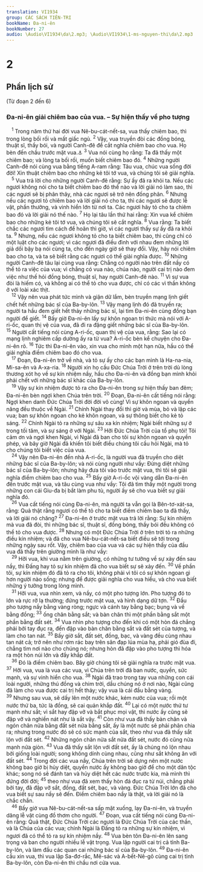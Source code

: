 ```yaml
---
translation: VI1934
group: CÁC SÁCH TIÊN-TRI
bookName: Đa-ni-ên 
bookNumber: 27
audio: \Audio\VI1934\da\2.mp3; \Audio\VI1934\1-ms-nguyen-thi\da\2.mp3
---
```


<div class="title"><h1>2</h1><h2>Phần lịch sử</h2><p>(Từ đoạn 2 đến 6)</p><h3>Đa-ni-ên giải chiêm bao của vua. – Sự hiện thấy về pho tượng</h3></div>
<span class="verse da_2_1"> <sup>1</sup> Trong năm thứ hai đời vua Nê-bu-cát-nết-sa, vua thấy chiêm bao, thì trong lòng bối rối và mất giấc ngủ. </span>
<span class="verse da_2_2"><sup>2</sup> Vậy, vua truyền đòi các đồng bóng, thuật sĩ, thầy bói, và người Canh-đê để cắt nghĩa chiêm bao cho vua. Họ bèn đến chầu trước mặt vua.<a data-toggle="tooltip" data-placement="bottom" title="Sa 41:8">⚓</a></span>
<span class="verse da_2_3"><sup>3</sup> Vua nói cùng họ rằng: Ta đã thấy một chiêm bao; và lòng ta bối rối, muốn biết chiêm bao đó. </span>
<span class="verse da_2_4"><sup>4</sup> Những người Canh-đê nói cùng vua bằng tiếng A-ram rằng: Tâu vua, chúc vua sống đời đời! Xin thuật chiêm bao cho những kẻ tôi tớ vua, và chúng tôi sẽ giải nghĩa. <br/></span>
<span class="verse da_2_5"> <sup>5</sup> Vua trả lời cho những người Canh-đê rằng: Sự ấy đã ra khỏi ta. Nếu các ngươi không nói cho ta biết chiêm bao đó thể nào và lời giải nó làm sao, thì các ngươi sẽ bị phân thây, nhà các ngươi sẽ trở nên đống phân. </span>
<span class="verse da_2_6"><sup>6</sup> Nhưng nếu các ngươi tỏ chiêm bao và lời giải nó cho ta, thì các ngươi sẽ được lễ vật, phần thưởng, và vinh hiển lớn từ nơi ta. Các ngươi hãy tỏ cho ta chiêm bao đó và lời giải nó thế nào. </span>
<span class="verse da_2_7"><sup>7</sup> Họ lại tâu lần thứ hai rằng: Xin vua kể chiêm bao cho những kẻ tôi tớ vua, và chúng tôi sẽ cắt nghĩa. </span>
<span class="verse da_2_8"><sup>8</sup> Vua rằng: Ta biết chắc các ngươi tìm cách để hoãn thì giờ, vì các ngươi thấy sự ấy đã ra khỏi ta. </span>
<span class="verse da_2_9"><sup>9</sup> Nhưng, nếu các ngươi không tỏ cho ta biết chiêm bao, thì cũng chỉ có một luật cho các ngươi; vì các ngươi đã điều đình với nhau đem những lời giả dối bậy bạ nói cùng ta, cho đến ngày giờ sẽ thay đổi. Vậy, hãy nói chiêm bao cho ta, và ta sẽ biết rằng các ngươi có thể giải nghĩa được. </span>
<span class="verse da_2_10"><sup>10</sup> Những người Canh-đê tâu lại cùng vua rằng: Chẳng có người nào trên đất nầy có thể tỏ ra việc của vua; vì chẳng có vua nào, chúa nào, người cai trị nào đem việc như thế hỏi đồng bóng, thuật sĩ, hay người Canh-đê nào. </span>
<span class="verse da_2_11"><sup>11</sup> Vì sự vua đòi là hiếm có, và không ai có thể tỏ cho vua được, chỉ có các vì thần không ở với loài xác thịt. <br/></span>
<span class="verse da_2_12"> <sup>12</sup> Vậy nên vua phát tức mình và giận dữ lắm, bèn truyền mạng lịnh giết chết hết những bác sĩ của Ba-by-lôn. </span>
<span class="verse da_2_13"><sup>13</sup> Vậy mạng lịnh đó đã truyền ra; người ta hầu đem giết hết thảy những bác sĩ, lại tìm Đa-ni-ên cùng đồng bạn người để giết. </span>
<span class="verse da_2_14"><sup>14</sup> Bấy giờ Đa-ni-ên lấy sự khôn ngoan tri thức mà nói với A-ri-ốc, quan thị vệ của vua, đã đi ra đặng giết những bác sĩ của Ba-by-lôn. </span>
<span class="verse da_2_15"><sup>15</sup> Người cất tiếng nói cùng A-ri-ốc, quan thị vệ của vua, rằng: Sao lại có mạng lịnh nghiêm cấp dường ấy ra từ vua? A-ri-ốc bèn kể chuyện cho Đa-ni-ên rõ. </span>
<span class="verse da_2_16"><sup>16</sup> Tức thì Đa-ni-ên vào, xin vua cho mình một hạn nữa, hầu có thể giải nghĩa điềm chiêm bao đó cho vua. <br/></span>
<span class="verse da_2_17"> <sup>17</sup> Đoạn, Đa-ni-ên trở về nhà, và tỏ sự ấy cho các bạn mình là Ha-na-nia, Mi-sa-ên và A-xa-ria. </span>
<span class="verse da_2_18"><sup>18</sup> Người xin họ cầu Đức Chúa Trời ở trên trời dủ lòng thương xót họ về sự kín nhiệm nầy, hầu cho Đa-ni-ên và đồng bạn mình khỏi phải chết với những bác sĩ khác của Ba-by-lôn. <br/></span>
<span class="verse da_2_19"> <sup>19</sup> Vậy sự kín nhiệm được tỏ ra cho Đa-ni-ên trong sự hiện thấy ban đêm; Đa-ni-ên bèn ngợi khen Chúa trên trời. </span>
<span class="verse da_2_20"><sup>20</sup> Đoạn, Đa-ni-ên cất tiếng nói rằng: Ngợi khen danh Đức Chúa Trời đời đời vô cùng! Vì sự khôn ngoan và quyền năng đều thuộc về Ngài. </span>
<span class="verse da_2_21"><sup>21</sup> Chính Ngài thay đổi thì giờ và mùa, bỏ và lập các vua; ban sự khôn ngoan cho kẻ khôn ngoan, và sự thông biết cho kẻ tỏ sáng. </span>
<span class="verse da_2_22"><sup>22</sup> Chính Ngài tỏ ra những sự sâu xa kín nhiệm; Ngài biết những sự ở trong tối tăm, và sự sáng ở với Ngài. </span>
<span class="verse da_2_23"><sup>23</sup> Hỡi Đức Chúa Trời của tổ phụ tôi! Tôi cảm ơn và ngợi khen Ngài, vì Ngài đã ban cho tôi sự khôn ngoan và quyền phép, và bây giờ Ngài đã khiến tôi biết điều chúng tôi cầu hỏi Ngài, mà tỏ cho chúng tôi biết việc của vua. <br/></span>
<span class="verse da_2_24"> <sup>24</sup> Vậy nên Đa-ni-ên đến nhà A-ri-ốc, là người vua đã truyền cho diệt những bác sĩ của Ba-by-lôn; và nói cùng người như vầy: Đừng diệt những bác sĩ của Ba-by-lôn; nhưng hãy đưa tôi vào trước mặt vua, thì tôi sẽ giải nghĩa điềm chiêm bao cho vua. </span>
<span class="verse da_2_25"><sup>25</sup> Bấy giờ A-ri-ốc vội vàng dẫn Đa-ni-ên đến trước mặt vua, và tâu cùng vua như vầy: Tôi đã tìm thấy một người trong những con cái Giu-đa bị bắt làm phu tù, người ấy sẽ cho vua biết sự giải nghĩa đó. <br/></span>
<span class="verse da_2_26"> <sup>26</sup> Vua cất tiếng nói cùng Đa-ni-ên, mà người ta vẫn gọi là Bên-tơ-xát-sa, rằng: Quả thật rằng ngươi có thể tỏ cho ta biết điềm chiêm bao ta đã thấy, và lời giải nó chăng? </span>
<span class="verse da_2_27"><sup>27</sup> Đa-ni-ên ở trước mặt vua trả lời rằng: Sự kín nhiệm mà vua đã đòi, thì những bác sĩ, thuật sĩ, đồng bóng, thầy bói đều không có thể tỏ cho vua được. </span>
<span class="verse da_2_28"><sup>28</sup> Nhưng có một Đức Chúa Trời ở trên trời tỏ ra những điều kín nhiệm; và đã cho vua Nê-bu-cát-nết-sa biết điều sẽ tới trong những ngày sau rốt. Vậy, chiêm bao của vua và các sự hiện thấy của đầu vua đã thấy trên giường mình là như vầy: <br/></span>
<span class="verse da_2_29"> <sup>29</sup> Hỡi vua, khi vua nằm trên giường, có những tư tưởng về sự xảy đến sau nầy, thì Đấng hay tỏ sự kín nhiệm đã cho vua biết sự sẽ xảy đến. </span>
<span class="verse da_2_30"><sup>30</sup> Về phần tôi, sự kín nhiệm đó đã tỏ ra cho tôi, không phải vì tôi có sự khôn ngoan gì hơn người nào sống; nhưng để được giải nghĩa cho vua hiểu, và cho vua biết những ý tưởng trong lòng mình. <br/></span>
<span class="verse da_2_31"> <sup>31</sup> Hỡi vua, vua nhìn xem, và nầy, có một pho tượng lớn. Pho tượng đó to lớn và rực rỡ lạ thường; đứng trước mặt vua, và hình dạng dữ tợn. </span>
<span class="verse da_2_32"><sup>32</sup> Đầu pho tượng nầy bằng vàng ròng; ngực và cánh tay bằng bạc; bụng và vế bằng đồng; </span>
<span class="verse da_2_33"><sup>33</sup> ống chân bằng sắt; và bàn chân thì một phần bằng sắt một phần bằng đất sét. </span>
<span class="verse da_2_34"><sup>34</sup> Vua nhìn pho tượng cho đến khi có một hòn đá chẳng phải bởi tay đục ra, đến đập vào bàn chân bằng sắt và đất sét của tượng, và làm cho tan nát. </span>
<span class="verse da_2_35"><sup>35</sup> Bấy giờ sắt, đất sét, đồng, bạc, và vàng đều cùng nhau tan nát cả; trở nên như rơm rác bay trên sân đạp lúa mùa hạ, phải gió đùa đi, chẳng tìm nơi nào cho chúng nó; nhưng hòn đã đập vào pho tượng thì hóa ra một hòn núi lớn và đầy khắp đất. <br/></span>
<span class="verse da_2_36"> <sup>36</sup> Đó là điềm chiêm bao. Bây giờ chúng tôi sẽ giải nghĩa ra trước mặt vua. </span>
<span class="verse da_2_37"><sup>37</sup> Hỡi vua, vua là vua các vua, vì Chúa trên trời đã ban nước, quyền, sức mạnh, và sự vinh hiển cho vua. </span>
<span class="verse da_2_38"><sup>38</sup> Ngài đã trao trong tay vua những con cái loài người, những thú đồng và chim trời, dầu chúng nó ở nơi nào, Ngài cũng đã làm cho vua được cai trị hết thảy; vậy vua là cái đầu bằng vàng. </span>
<span class="verse da_2_39"><sup>39</sup> Nhưng sau vua, sẽ dấy lên một nước khác, kém nước của vua; rồi một nước thứ ba, tức là đồng, sẽ cai quản khắp đất. </span>
<span class="verse da_2_40"><sup>40</sup> Lại có một nước thứ tư mạnh như sắt; vì sắt hay đập vỡ và bắt phục mọi vật, thì nước ấy cũng sẽ đập vỡ và nghiền nát như là sắt vậy. </span>
<span class="verse da_2_41"><sup>41</sup> Còn như vua đã thấy bàn chân và ngón chân nửa bằng đất sét nửa bằng sắt, ấy là một nước sẽ phải phân chia ra; nhưng trong nước đó sẽ có sức mạnh của sắt, theo như vua đã thấy sắt lộn với đất sét. </span>
<span class="verse da_2_42"><sup>42</sup> Những ngón chân nửa sắt nửa đất sét, nước đó cũng nửa mạnh nửa giòn. </span>
<span class="verse da_2_43"><sup>43</sup> Vua đã thấy sắt lộn với đất sét, ấy là chúng nó lộn nhau bởi giống loài người; song không dính cùng nhau, cũng như sắt không ăn với đất sét. </span>
<span class="verse da_2_44"><sup>44</sup> Trong đời các vua nầy, Chúa trên trời sẽ dựng nên một nước không bao giờ bị hủy diệt, quyền nước ấy không bao giờ để cho một dân tộc khác; song nó sẽ đánh tan và hủy diệt hết các nước trước kia, mà mình thì đứng đời đời; </span>
<span class="verse da_2_45"><sup>45</sup> theo như vua đã xem thấy hòn đá đục ra từ núi, chẳng phải bởi tay, đã đập vỡ sắt, đồng, đất sét, bạc, và vàng. Đức Chúa Trời lớn đã cho vua biết sự sau nầy sẽ đến. Điềm chiêm bao nầy là thật, và lời giải nó là chắc chắn. <br/></span>
<span class="verse da_2_46"> <sup>46</sup> Bấy giờ vua Nê-bu-cát-nết-sa sấp mặt xuống, lạy Đa-ni-ên, và truyền dâng lễ vật cùng đồ thơm cho người. </span>
<span class="verse da_2_47"><sup>47</sup> Đoạn, vua cất tiếng nói cùng Đa-ni-ên rằng: Quả thật, Đức Chúa Trời các ngươi là Đức Chúa Trời của các thần, và là Chúa của các vua; chính Ngài là Đấng tỏ ra những sự kín nhiệm, vì ngươi đã có thể tỏ ra sự kín nhiệm nầy. </span>
<span class="verse da_2_48"><sup>48</sup> Vua bèn tôn Đa-ni-ên lên sang trọng và ban cho người nhiều lễ vật trọng. Vua lập người cai trị cả tỉnh Ba-by-lôn, và làm đầu các quan cai những bác sĩ của Ba-by-lôn. </span>
<span class="verse da_2_49"><sup>49</sup> Đa-ni-ên cầu xin vua, thì vua lập Sa-đơ-rắc, Mê-sác và A-bết-Nê-gô cùng cai trị tỉnh Ba-by-lôn, còn Đa-ni-ên thì chầu nơi cửa vua. <br/></span>
